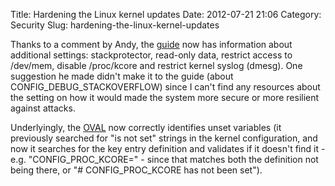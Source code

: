 Title: Hardening the Linux kernel updates
Date: 2012-07-21 21:06
Category: Security
Slug: hardening-the-linux-kernel-updates

Thanks to a comment by Andy, the
[guide](https://dev.gentoo.org/~swift/docs/security_benchmarks/kernel.html)
now has information about additional settings: stackprotector, read-only
data, restrict access to /dev/mem, disable /proc/kcore and restrict
kernel syslog (dmesg). One suggestion he made didn't make it to the
guide (about CONFIG\_DEBUG\_STACKOVERFLOW) since I can't find any
resources about the setting on how it would made the system more secure
or more resilient against attacks.

Underlyingly, the
[OVAL](https://dev.gentoo.org/~swift/docs/security_benchmarks/scap-kernel-oval.txt)
now correctly identifies unset variables (it previously searched for "is
not set" strings in the kernel configuration, and now it searches for
the key entry definition and validates if it doesn't find it - e.g.
"CONFIG\_PROC\_KCORE=" - since that matches both the definition not
being there, or "\# CONFIG\_PROC\_KCORE has not been set").
